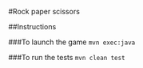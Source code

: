#Rock paper scissors

##Instructions

###To launch the game
`mvn exec:java`

###To run the tests
`mvn clean test`